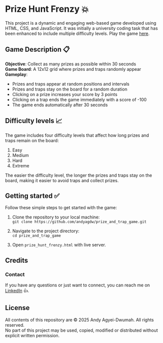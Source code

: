 # Prize Hunt Frenzy 💥

This project is a dynamic and engaging web-based game developed using HTML, CSS, and JavaScript.
It was initially a university coding task that has been enhanced to include multiple difficulty levels. Play the game [here](https://prize-hunt-frenzy.netlify.app/).

## Game Description 📋

**Objective**: Collect as many prizes as possible within 30 seconds <br>
**Game Board**: A 12x12 grid where prizes and traps randomly appear <br>
**Gameplay**:
* Prizes and traps appear at random positions and intervals
* Prizes and traps stay on the board for a random duration
* Clicking on a prize increases your score by 3 points
* Clicking on a trap ends the game immediately with a score of -100
* The game ends automatically after 30 seconds

## Difficulty levels 📈

The game includes four difficulty levels that affect how long prizes and traps remain on the board:

1. Easy
2. Medium
3. Hard
4. Extreme

The easier the difficulty level, the longer the prizes and traps stay on the board, making it easier to avoid
traps and collect prizes.

## Getting started ✅

Follow these simple steps to get started with the game:

1. Clone the repository to your local machine: <br>
   `git clone https://github.com/andyagdw/prize_and_trap_game.git`

2. Navigate to the project directory: <br>
   `cd prize_and_trap_game`

3. Open `prize_hunt_frenzy.html` with live server.

## Credits
### Contact

If you have any questions or just want to connect, you can reach me on
[LinkedIn](https://www.linkedin.com/in/andyagyeidwumah/) 👍.

## License

All contents of this repository are © 2025 Andy Agyei-Dwumah. All rights reserved.  
No part of this project may be used, copied, modified or distributed without explicit written permission.